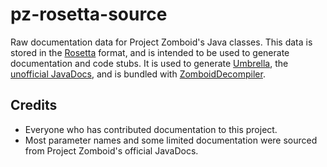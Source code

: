 pz-rosetta-source
=================
Raw documentation data for Project Zomboid's Java classes. This data is stored in the [Rosetta](https://github.com/asledgehammer/PZ-Rosetta-Schema) format, and is intended to be used to generate documentation and code stubs. It is used to generate [Umbrella](https://github.com/asledgehammer/Umbrella/), the [unofficial JavaDocs](https://demiurgequantified.github.io/ProjectZomboidJavaDocs/), and is bundled with [ZomboidDecompiler](https://github.com/demiurgeQuantified/ZomboidDecompiler).

Credits
-------
- Everyone who has contributed documentation to this project.
- Most parameter names and some limited documentation were sourced from Project Zomboid's official JavaDocs.